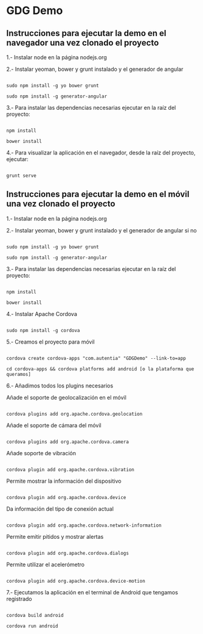 GDG Demo
===============

Instrucciones para ejecutar la demo en el navegador una vez clonado el proyecto
--------------------------------------------------------------------------------

1.- Instalar node en la página nodejs.org

2.- Instalar yeoman, bower y grunt instalado y el generador de angular

<code>
sudo npm install -g yo bower grunt
</code>

<code>
sudo npm install -g generator-angular
</code>

3.- Para instalar las dependencias necesarias ejecutar en la raíz del proyecto:

<code>
npm install
</code>

<code>
bower install
</code>

4.- Para visualizar la aplicación en el navegador, desde la raíz del proyecto, ejecutar:

<code>
grunt serve
</code>


Instrucciones para ejecutar la demo en el móvil una vez clonado el proyecto
----------------------------------------------------------------------------

1.- Instalar node en la página nodejs.org

2.- Instalar yeoman, bower y grunt instalado y el generador de angular si no

<code>
sudo npm install -g yo bower grunt
</code>
 
<code>
sudo npm install -g generator-angular
</code>

3.- Para instalar las dependencias necesarias ejecutar en la raíz del proyecto:

<code>
npm install
</code>

<code>
bower install
</code>


4.- Instalar Apache Cordova

<code>
sudo npm install -g cordova
</code>

5.- Creamos el proyecto para móvil

<code>
cordova create cordova-apps "com.autentia" "GDGDemo" --link-to=app
</code>

<code>
cd cordova-apps && cordova platforms add android [o la plataforma que queramos]
</code>
 

6.- Añadimos todos los plugins necesarios

Añade el soporte de geolocalización en el móvil

<code>
cordova plugins add org.apache.cordova.geolocation 
</code>

Añade el soporte de cámara del móvil

<code>
cordova plugins add org.apache.cordova.camera
</code>
 
Añade soporte de vibración

<code>
cordova plugin add org.apache.cordova.vibration 
</code>
 
Permite mostrar la información del dispositivo

<code>
cordova plugin add org.apache.cordova.device
</code>
 
Da información del tipo de conexión actual

<code>
cordova plugin add org.apache.cordova.network-information
</code>
 
Permite emitir pitidos y mostrar alertas

<code>
cordova plugin add org.apache.cordova.dialogs
</code>

Permite utilizar el acelerómetro

<code>
cordova plugin add org.apache.cordova.device-motion
</code>


7.- Ejecutamos la aplicación en el terminal de Android que tengamos registrado

<code>
cordova build android
</code>
 
<code>
cordova run android
</code>
